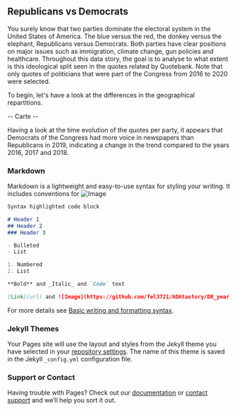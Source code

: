 ## Republicans vs Democrats

You surely know that two parties dominate the electoral system in the United States of America. The blue versus the red, the donkey versus the elephant, Republicans versus Democrats. Both parties have clear positions on major issues such as immigration, climate change, gun policies and healthcare. Throughout this data story, the goal is to analyse to what extent is this ideological split seen in the quotes related by Quotebank. Note that only quotes of politicians that were part of the Congress from 2016 to 2020 were selected.

To begin, let's have a look at the differences in the geographical repartitions.

-- Carte --

Having a look at the time evolution of the quotes per party, it appears that Democrats of the Congress had more voice in newspapers than Republicans in 2019, indicating a change in the trend compared to the years 2016, 2017 and 2018.

### Markdown

Markdown is a lightweight and easy-to-use syntax for styling your writing. It includes conventions for
![Image](https://github.com/fel3721/ADAtastory/DR_year.png)
```markdown
Syntax highlighted code block

# Header 1
## Header 2
### Header 3

- Bulleted
- List

1. Numbered
2. List

**Bold** and _Italic_ and `Code` text

[Link](url) and ![Image](https://github.com/fel3721/ADAtastory/DR_year)
```

For more details see [Basic writing and formatting syntax](https://docs.github.com/en/github/writing-on-github/getting-started-with-writing-and-formatting-on-github/basic-writing-and-formatting-syntax).

### Jekyll Themes

Your Pages site will use the layout and styles from the Jekyll theme you have selected in your [repository settings](https://github.com/fel3721/ADAtastory/settings/pages). The name of this theme is saved in the Jekyll `_config.yml` configuration file.

### Support or Contact

Having trouble with Pages? Check out our [documentation](https://docs.github.com/categories/github-pages-basics/) or [contact support](https://support.github.com/contact) and we’ll help you sort it out.
